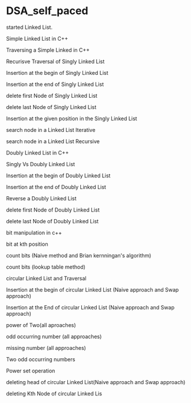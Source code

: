 # DSA_self_paced

started Linked List.  

Simple Linked List in C++

Traversing a Simple Linked in C++

Recurisve Traversal of Singly Linked List

Insertion at the begin of Singly Linked List

Insertion at the end of Singly Linked List

delete first Node of Singly Linked List

delete last Node of Singly Linked List

Insertion at the given position in the Singly Linked List

search node in a Linked List Iterative

search node in a Linked List Recursive

Doubly Linked List in C++

Singly Vs Doubly Linked List

Insertion at the begin of Doubly Linked List

Insertion at the end of Doubly Linked List

Reverse a Doubly Linked List

delete first Node of Doubly Linked List

delete last Node of Doubly Linked List

bit manipulation in c++

bit at kth position

count bits (Naive method and Brian kernningan's algorithm)

count bits (lookup table method)

circular Linked List and Traversal

Insertion at the begin of circular Linked List (Naive approach and Swap approach)

Insertion at the End of circular Linked List (Naive approach and Swap approach)

power of Two(all aproaches)

odd occurring number (all approaches)

missing number (all approaches)

Two odd occurring numbers

Power set operation

deleting head of circular Linked List(Naive approach and Swap approach)

deleting Kth Node of circular Linked Lis
